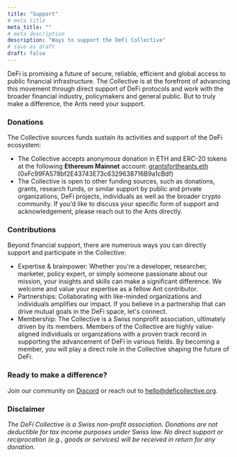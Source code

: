```yaml
---
title: "Support"
# meta title
meta_title: ""
# meta description
description: "Ways to support the DeFi Collective"
# save as draft
draft: false
---
```


DeFi is promising a future of secure, reliable, efficient and global access to public financial infrastructure. The Collective is at the forefront of advancing this movement through direct support of DeFi protocols and work with the broader financial industry, policymakers and general public. But to truly make a difference, the Ants need your support.

### Donations

The Collective sources funds sustain its activities and support of the DeFi ecosystem:

- The Collective accepts anonymous donation in ETH and ERC-20 tokens at the following **Ethereum Mainnet** account: [grantsfortheants.eth](https://etherscan.io/address/0xFc99FA578bf2E43743E73c6329638716B9a1cBdf) (0xFc99FA578bf2E43743E73c6329638716B9a1cBdf)
- The Collective is open to other funding sources, such as donations, grants, research funds, or similar support by public and private organizations, DeFi projects, individuals as well as the broader crypto community. If you'd like to discuss your specific form of support and acknowledgement, please reach out to the Ants directly.

### Contributions

Beyond financial support, there are numerous ways you can directly support and participate in the Collective:

- Expertise & brainpower: Whether you're a developer, researcher, marketer, policy expert, or simply someone passionate about our mission, your insights and skills can make a significant difference. We welcome and value your expertise as a fellow Ant contributor.
- Partnerships: Collaborating with like-minded organizations and individuals amplifies our impact. If you believe in a partnership that can drive mutual goals in the DeFi space, let's connect.
- Membership: The Collective is a Swiss nonprofit association, ultimately driven by its members. Members of the Collective are highly value-aligned individuals or organizations with a proven track record in supporting the advancement of DeFi in various fields. By becoming a member, you will play a direct role in the Collective shaping the future of DeFi.

### Ready to make a difference?

Join our community on [Discord](https://discord.gg/Z467Ehv6VU) or reach out to hello@deficollective.org.

### Disclaimer

*The DeFi Collective is a Swiss non-profit association. Donations are not deductible for tax income purposes under Swiss law. No direct support or reciprocation (e.g., goods or services) will be received in return for any donation.*